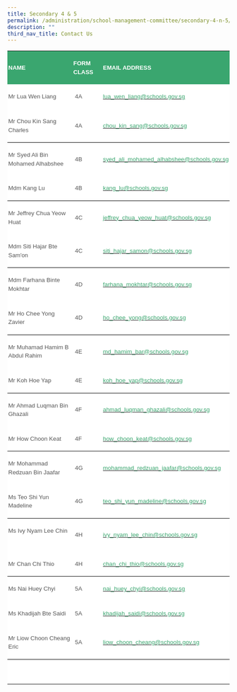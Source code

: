 ```yaml
---
title: Secondary 4 & 5
permalink: /administration/school-management-committee/secondary-4-n-5/
description: ""
third_nav_title: Contact Us
---
```


<table class="MsoNormalTable" border="0" cellspacing="0" cellpadding="0" width="624" style="background:white;border-collapse:collapse;mso-table-layout-alt:fixed;
 mso-yfti-tbllook:1184;mso-padding-alt:0in 0in 0in 0in"><tbody><tr style="mso-yfti-irow:0;mso-yfti-firstrow:yes"><td width="252" style="width:189.0pt;background:#3AA66F;padding:1.5pt 1.5pt 1.5pt 1.5pt"><p class="MsoNormal" style="line-height:14.7pt"><b><span style="font-size:10.0pt;
  font-family:&quot;Arial&quot;,sans-serif;color:white;text-transform:uppercase">NAME</span></b></p></td><td width="90" style="width:67.5pt;background:#3AA66F;padding:1.5pt 1.5pt 1.5pt 1.5pt"><p class="MsoNormal" style="line-height:14.7pt"><b><span style="font-size:10.0pt;
  font-family:&quot;Arial&quot;,sans-serif;color:white;text-transform:uppercase">FORM CLASS</span></b></p></td><td width="282" style="width:211.5pt;background:#3AA66F;padding:1.5pt 1.5pt 1.5pt 1.5pt"><p class="MsoNormal" style="line-height:14.7pt"><b><span style="font-size:10.0pt;
  font-family:&quot;Arial&quot;,sans-serif;color:white;text-transform:uppercase">EMAIL ADDRESS</span></b></p></td></tr><tr style="mso-yfti-irow:1"><td width="252" style="width:189.0pt;padding:1.5pt 1.5pt 1.5pt 1.5pt"><p class="MsoNormal" style="line-height:14.7pt"><span style="font-size:10.0pt;
  font-family:&quot;Arial&quot;,sans-serif;color:#565656">Mr Lua Wen Liang</span></p></td><td width="90" style="width:67.5pt;padding:1.5pt 1.5pt 1.5pt 1.5pt"><p class="MsoNormal" style="line-height:14.7pt"><span style="font-size:10.0pt;
  font-family:&quot;Arial&quot;,sans-serif;color:#565656">&nbsp;4A</span></p></td><td width="282" style="width:211.5pt;padding:1.5pt 1.5pt 1.5pt 1.5pt"><p class="MsoNormal" style="line-height:14.7pt"><span style="font-size:10.0pt;
  font-family:&quot;Arial&quot;,sans-serif;color:black;mso-color-alt:windowtext"><a href="mailto:lua_wen_liang@schools.gov.sg"><span style="color:#3AA66F;
  text-decoration:none;text-underline:none">lua_wen_liang@schools.gov.sg</span></a></span><span style="font-size:10.0pt;font-family:&quot;Arial&quot;,sans-serif;color:#565656"></span></p></td></tr><tr style="mso-yfti-irow:2"><td width="252" style="width:189.0pt;border:none;border-bottom:solid windowtext 1.0pt;
  mso-border-bottom-alt:solid windowtext .5pt;padding:1.5pt 1.5pt 1.5pt 1.5pt"><p class="MsoNormal" style="line-height:14.7pt"><span style="font-size:10.0pt;
  font-family:&quot;Arial&quot;,sans-serif;color:#565656">Mr Chou Kin Sang Charles</span></p></td><td width="90" style="width:67.5pt;border:none;border-bottom:solid windowtext 1.0pt;
  mso-border-bottom-alt:solid windowtext .5pt;padding:1.5pt 1.5pt 1.5pt 1.5pt"><p class="MsoNormal" style="line-height:14.7pt"><span style="font-size:10.0pt;
  font-family:&quot;Arial&quot;,sans-serif;color:#565656">&nbsp;4A</span></p></td><td width="282" style="width:211.5pt;border:none;border-bottom:solid windowtext 1.0pt;
  mso-border-bottom-alt:solid windowtext .5pt;padding:1.5pt 1.5pt 1.5pt 1.5pt"><p class="MsoNormal" style="line-height:14.7pt"><span style="font-size:10.0pt;
  font-family:&quot;Arial&quot;,sans-serif;color:black;mso-color-alt:windowtext"><a href="mailto:chou_kin_sang@schools.gov.sg"><span style="color:#3AA66F;
  text-decoration:none;text-underline:none">chou_kin_sang@schools.gov.sg</span></a></span><span style="font-size:10.0pt;font-family:&quot;Arial&quot;,sans-serif;color:#565656"></span></p></td></tr><tr style="mso-yfti-irow:3"><td width="252" style="width:189.0pt;border:none;mso-border-top-alt:solid windowtext .5pt;
  padding:1.5pt 1.5pt 1.5pt 1.5pt"><p class="MsoNormal" style="line-height:14.7pt"><span style="font-size:10.0pt;
  font-family:&quot;Arial&quot;,sans-serif;color:#565656">Mr Syed Ali Bin Mohamed Alhabshee</span></p></td><td width="90" style="width:67.5pt;border:none;mso-border-top-alt:solid windowtext .5pt;
  padding:1.5pt 1.5pt 1.5pt 1.5pt"><p class="MsoNormal" style="line-height:14.7pt"><span style="font-size:10.0pt;
  font-family:&quot;Arial&quot;,sans-serif;color:#565656">&nbsp;4B</span></p></td><td width="282" style="width:211.5pt;border:none;mso-border-top-alt:solid windowtext .5pt;
  padding:1.5pt 1.5pt 1.5pt 1.5pt"><p class="MsoNormal" style="line-height:14.7pt"><span style="font-size:10.0pt;
  font-family:&quot;Arial&quot;,sans-serif;color:black;mso-color-alt:windowtext"><a href="mailto:syed_ali_mohamed_alhabshee@schools.gov.sg"><span style="color:#3AA66F;text-decoration:none;text-underline:none">syed_ali_mohamed_alhabshee@schools.gov.sg</span></a></span><span style="font-size:10.0pt;font-family:&quot;Arial&quot;,sans-serif;color:#565656"></span></p></td></tr><tr style="mso-yfti-irow:4"><td width="252" style="width:189.0pt;border:none;border-bottom:solid windowtext 1.0pt;
  mso-border-bottom-alt:solid windowtext .5pt;padding:1.5pt 1.5pt 1.5pt 1.5pt"><p class="MsoNormal" style="line-height:14.7pt"><span style="font-size:10.0pt;
  font-family:&quot;Arial&quot;,sans-serif;color:#565656">Mdm Kang Lu</span></p></td><td width="90" style="width:67.5pt;border:none;border-bottom:solid windowtext 1.0pt;
  mso-border-bottom-alt:solid windowtext .5pt;padding:1.5pt 1.5pt 1.5pt 1.5pt"><p class="MsoNormal" style="line-height:14.7pt"><span style="font-size:10.0pt;
  font-family:&quot;Arial&quot;,sans-serif;color:#565656">&nbsp;4B</span></p></td><td width="282" style="width:211.5pt;border:none;border-bottom:solid windowtext 1.0pt;
  mso-border-bottom-alt:solid windowtext .5pt;padding:1.5pt 1.5pt 1.5pt 1.5pt"><p class="MsoNormal" style="line-height:14.7pt"><span style="font-size:10.0pt;
  font-family:&quot;Arial&quot;,sans-serif;color:black;mso-color-alt:windowtext"><a href="mailto:kang_lu@schools.gov.sg"><span style="color:#3AA66F;text-decoration:
  none;text-underline:none">kang_lu@schools.gov.sg</span></a></span><span style="font-size:10.0pt;font-family:&quot;Arial&quot;,sans-serif;color:#565656"></span></p></td></tr><tr style="mso-yfti-irow:5"><td width="252" style="width:189.0pt;border:none;mso-border-top-alt:solid windowtext .5pt;
  padding:1.5pt 1.5pt 1.5pt 1.5pt"><p class="MsoNormal" style="line-height:14.7pt"><span style="font-size:10.0pt;
  font-family:&quot;Arial&quot;,sans-serif;color:#565656">Mr Jeffrey Chua Yeow Huat&nbsp;&nbsp;&nbsp; &nbsp;</span></p></td><td width="90" style="width:67.5pt;border:none;mso-border-top-alt:solid windowtext .5pt;
  padding:1.5pt 1.5pt 1.5pt 1.5pt"><p class="MsoNormal" style="line-height:14.7pt"><span style="font-size:10.0pt;
  font-family:&quot;Arial&quot;,sans-serif;color:#565656">&nbsp;4C</span></p></td><td width="282" style="width:211.5pt;border:none;mso-border-top-alt:solid windowtext .5pt;
  padding:1.5pt 1.5pt 1.5pt 1.5pt"><p class="MsoNormal" style="line-height:14.7pt"><span style="font-size:10.0pt;
  font-family:&quot;Arial&quot;,sans-serif;color:black;mso-color-alt:windowtext"><a href="mailto:jeffrey_chua_yeow_huat@schools.gov.sg"><span style="color:#3AA66F;
  text-decoration:none;text-underline:none">jeffrey_chua_yeow_huat@schools.gov.sg</span></a></span><span style="font-size:10.0pt;font-family:&quot;Arial&quot;,sans-serif;color:#565656"></span></p></td></tr><tr style="mso-yfti-irow:6"><td width="252" style="width:189.0pt;border:none;border-bottom:solid windowtext 1.0pt;
  mso-border-bottom-alt:solid windowtext .5pt;padding:1.5pt 1.5pt 1.5pt 1.5pt"><p class="MsoNormal" style="line-height:14.7pt"><span style="font-size:10.0pt;
  font-family:&quot;Arial&quot;,sans-serif;color:#565656">Mdm Siti Hajar Bte Sam'on</span></p></td><td width="90" style="width:67.5pt;border:none;border-bottom:solid windowtext 1.0pt;
  mso-border-bottom-alt:solid windowtext .5pt;padding:1.5pt 1.5pt 1.5pt 1.5pt"><p class="MsoNormal" style="line-height:14.7pt"><span style="font-size:10.0pt;
  font-family:&quot;Arial&quot;,sans-serif;color:#565656">&nbsp;4C</span></p></td><td width="282" style="width:211.5pt;border:none;border-bottom:solid windowtext 1.0pt;
  mso-border-bottom-alt:solid windowtext .5pt;padding:1.5pt 1.5pt 1.5pt 1.5pt"><p class="MsoNormal" style="line-height:14.7pt"><span style="font-size:10.0pt;
  font-family:&quot;Arial&quot;,sans-serif;color:black;mso-color-alt:windowtext"><a href="mailto:siti_hajar_samon@schools.gov.sg"><span style="color:#3AA66F;
  text-decoration:none;text-underline:none">siti_hajar_samon@schools.gov.sg</span></a></span><span style="font-size:10.0pt;font-family:&quot;Arial&quot;,sans-serif;color:#565656"></span></p></td></tr><tr style="mso-yfti-irow:7"><td width="252" style="width:189.0pt;border:none;mso-border-top-alt:solid windowtext .5pt;
  padding:1.5pt 1.5pt 1.5pt 1.5pt"><p class="MsoNormal" style="line-height:14.7pt"><span style="font-size:10.0pt;
  font-family:&quot;Arial&quot;,sans-serif;color:#565656">Mdm Farhana Binte Mokhtar</span></p></td><td width="90" style="width:67.5pt;border:none;mso-border-top-alt:solid windowtext .5pt;
  padding:1.5pt 1.5pt 1.5pt 1.5pt"><p class="MsoNormal" style="line-height:14.7pt"><span style="font-size:10.0pt;
  font-family:&quot;Arial&quot;,sans-serif;color:#565656">&nbsp;4D</span></p></td><td width="282" style="width:211.5pt;border:none;mso-border-top-alt:solid windowtext .5pt;
  padding:1.5pt 1.5pt 1.5pt 1.5pt"><p class="MsoNormal" style="line-height:14.7pt"><span style="font-size:10.0pt;
  font-family:&quot;Arial&quot;,sans-serif;color:black;mso-color-alt:windowtext"><a href="mailto:farhana_mokhtar@schools.gov.sg"><span style="color:#3AA66F;
  text-decoration:none;text-underline:none">farhana_mokhtar@schools.gov.sg</span></a></span><span style="font-size:10.0pt;font-family:&quot;Arial&quot;,sans-serif;color:#565656"></span></p></td></tr><tr style="mso-yfti-irow:8"><td width="252" style="width:189.0pt;border:none;border-bottom:solid windowtext 1.0pt;
  mso-border-bottom-alt:solid windowtext .5pt;padding:1.5pt 1.5pt 1.5pt 1.5pt"><p class="MsoNormal" style="line-height:14.7pt"><span style="font-size:10.0pt;
  font-family:&quot;Arial&quot;,sans-serif;color:#565656">Mr Ho Chee Yong Zavier&nbsp;</span></p></td><td width="90" style="width:67.5pt;border:none;border-bottom:solid windowtext 1.0pt;
  mso-border-bottom-alt:solid windowtext .5pt;padding:1.5pt 1.5pt 1.5pt 1.5pt"><p class="MsoNormal" style="line-height:14.7pt"><span style="font-size:10.0pt;
  font-family:&quot;Arial&quot;,sans-serif;color:#565656">&nbsp;4D</span></p></td><td width="282" style="width:211.5pt;border:none;border-bottom:solid windowtext 1.0pt;
  mso-border-bottom-alt:solid windowtext .5pt;padding:1.5pt 1.5pt 1.5pt 1.5pt"><p class="MsoNormal" style="line-height:14.7pt"><span style="font-size:10.0pt;
  font-family:&quot;Arial&quot;,sans-serif;color:black;mso-color-alt:windowtext"><a href="mailto:ho_chee_yong@schools.gov.sg"><span style="color:#3AA66F;
  text-decoration:none;text-underline:none">ho_chee_yong@schools.gov.sg</span></a></span><span style="font-size:10.0pt;font-family:&quot;Arial&quot;,sans-serif;color:#565656"></span></p></td></tr><tr style="mso-yfti-irow:9"><td width="252" style="width:189.0pt;border:none;mso-border-top-alt:solid windowtext .5pt;
  padding:1.5pt 1.5pt 1.5pt 1.5pt"><p class="MsoNormal" style="line-height:14.7pt"><span style="font-size:10.0pt;
  font-family:&quot;Arial&quot;,sans-serif;color:#565656">Mr Muhamad Hamim B Abdul Rahim&nbsp;&nbsp;</span></p></td><td width="90" style="width:67.5pt;border:none;mso-border-top-alt:solid windowtext .5pt;
  padding:1.5pt 1.5pt 1.5pt 1.5pt"><p class="MsoNormal" style="line-height:14.7pt"><span style="font-size:10.0pt;
  font-family:&quot;Arial&quot;,sans-serif;color:#565656">&nbsp;4E</span></p></td><td width="282" style="width:211.5pt;border:none;mso-border-top-alt:solid windowtext .5pt;
  padding:1.5pt 1.5pt 1.5pt 1.5pt"><p class="MsoNormal" style="line-height:14.7pt"><span style="font-size:10.0pt;
  font-family:&quot;Arial&quot;,sans-serif;color:black;mso-color-alt:windowtext"><a href="mailto:md_hamim_bar@schools.gov.sg"><span style="color:#3AA66F;
  text-decoration:none;text-underline:none">md_hamim_bar@schools.gov.sg</span></a></span><span style="font-size:10.0pt;font-family:&quot;Arial&quot;,sans-serif;color:#565656"></span></p></td></tr><tr style="mso-yfti-irow:10"><td width="252" style="width:189.0pt;border:none;border-bottom:solid windowtext 1.0pt;
  mso-border-bottom-alt:solid windowtext .5pt;padding:1.5pt 1.5pt 1.5pt 1.5pt"><p class="MsoNormal" style="line-height:14.7pt"><span style="font-size:10.0pt;
  font-family:&quot;Arial&quot;,sans-serif;color:#565656">Mr Koh Hoe Yap</span></p></td><td width="90" style="width:67.5pt;border:none;border-bottom:solid windowtext 1.0pt;
  mso-border-bottom-alt:solid windowtext .5pt;padding:1.5pt 1.5pt 1.5pt 1.5pt"><p class="MsoNormal" style="line-height:14.7pt"><span style="font-size:10.0pt;
  font-family:&quot;Arial&quot;,sans-serif;color:#565656">&nbsp;4E</span></p></td><td width="282" style="width:211.5pt;border:none;border-bottom:solid windowtext 1.0pt;
  mso-border-bottom-alt:solid windowtext .5pt;padding:1.5pt 1.5pt 1.5pt 1.5pt"><p class="MsoNormal" style="line-height:14.7pt"><span style="font-size:10.0pt;
  font-family:&quot;Arial&quot;,sans-serif;color:black;mso-color-alt:windowtext"><a href="mailto:koh_hoe_yap@schools.gov.sg"><span style="color:#3AA66F;
  text-decoration:none;text-underline:none">koh_hoe_yap@schools.gov.sg</span></a></span><span style="font-size:10.0pt;font-family:&quot;Arial&quot;,sans-serif;color:#565656"></span></p></td></tr><tr style="mso-yfti-irow:11"><td width="252" style="width:189.0pt;border:none;mso-border-top-alt:solid windowtext .5pt;
  padding:1.5pt 1.5pt 1.5pt 1.5pt"><p class="MsoNormal" style="line-height:14.7pt"><span style="font-size:10.0pt;
  font-family:&quot;Arial&quot;,sans-serif;color:#565656">Mr Ahmad Luqman Bin Ghazali</span></p></td><td width="90" style="width:67.5pt;border:none;mso-border-top-alt:solid windowtext .5pt;
  padding:1.5pt 1.5pt 1.5pt 1.5pt"><p class="MsoNormal" style="line-height:14.7pt"><span style="font-size:10.0pt;
  font-family:&quot;Arial&quot;,sans-serif;color:#565656">&nbsp;4F</span></p></td><td width="282" style="width:211.5pt;border:none;mso-border-top-alt:solid windowtext .5pt;
  padding:1.5pt 1.5pt 1.5pt 1.5pt"><p class="MsoNormal" style="line-height:14.7pt"><span style="font-size:10.0pt;
  font-family:&quot;Arial&quot;,sans-serif;color:black;mso-color-alt:windowtext"><a href="mailto:ahmad_luqman_ghazali@schools.gov.sg"><span style="color:#3AA66F;
  text-decoration:none;text-underline:none">ahmad_luqman_ghazali@schools.gov.sg</span></a></span><span style="font-size:10.0pt;font-family:&quot;Arial&quot;,sans-serif;color:#565656"></span></p></td></tr><tr style="mso-yfti-irow:12"><td width="252" style="width:189.0pt;border:none;border-bottom:solid windowtext 1.0pt;
  mso-border-bottom-alt:solid windowtext .5pt;padding:1.5pt 1.5pt 1.5pt 1.5pt"><p class="MsoNormal" style="line-height:14.7pt"><span style="font-size:10.0pt;
  font-family:&quot;Arial&quot;,sans-serif;color:#565656">Mr How Choon Keat</span></p></td><td width="90" style="width:67.5pt;border:none;border-bottom:solid windowtext 1.0pt;
  mso-border-bottom-alt:solid windowtext .5pt;padding:1.5pt 1.5pt 1.5pt 1.5pt"><p class="MsoNormal" style="line-height:14.7pt"><span style="font-size:10.0pt;
  font-family:&quot;Arial&quot;,sans-serif;color:#565656">&nbsp;4F</span></p></td><td width="282" style="width:211.5pt;border:none;border-bottom:solid windowtext 1.0pt;
  mso-border-bottom-alt:solid windowtext .5pt;padding:1.5pt 1.5pt 1.5pt 1.5pt"><p class="MsoNormal" style="line-height:14.7pt"><span style="font-size:10.0pt;
  font-family:&quot;Arial&quot;,sans-serif;color:black;mso-color-alt:windowtext"><a href="mailto:how_choon_keat@schools.gov.sg"><span style="color:#3AA66F;
  text-decoration:none;text-underline:none">how_choon_keat@schools.gov.sg</span></a></span><span style="font-size:10.0pt;font-family:&quot;Arial&quot;,sans-serif;color:#565656"></span></p></td></tr><tr style="mso-yfti-irow:13"><td width="252" style="width:189.0pt;border:none;mso-border-top-alt:solid windowtext .5pt;
  padding:1.5pt 1.5pt 1.5pt 1.5pt"><p class="MsoNormal" style="line-height:14.7pt"><span style="font-size:10.0pt;
  font-family:&quot;Arial&quot;,sans-serif;color:#565656">Mr Mohammad Redzuan Bin Jaafar</span></p></td><td width="90" style="width:67.5pt;border:none;mso-border-top-alt:solid windowtext .5pt;
  padding:1.5pt 1.5pt 1.5pt 1.5pt"><p class="MsoNormal" style="line-height:14.7pt"><span style="font-size:10.0pt;
  font-family:&quot;Arial&quot;,sans-serif;color:#565656">&nbsp;4G</span></p></td><td width="282" style="width:211.5pt;border:none;mso-border-top-alt:solid windowtext .5pt;
  padding:1.5pt 1.5pt 1.5pt 1.5pt"><p class="MsoNormal" style="line-height:14.7pt"><span style="font-size:10.0pt;
  font-family:&quot;Arial&quot;,sans-serif;color:black;mso-color-alt:windowtext"><a href="mailto:mohammad_redzuan_jaafar@schools.gov.sg"><span style="color:#3AA66F;
  text-decoration:none;text-underline:none">mohammad_redzuan_jaafar@schools.gov.sg</span></a></span><span style="font-size:10.0pt;font-family:&quot;Arial&quot;,sans-serif;color:#565656"></span></p></td></tr><tr style="mso-yfti-irow:14"><td width="252" style="width:189.0pt;border:none;border-bottom:solid windowtext 1.0pt;
  mso-border-bottom-alt:solid windowtext .5pt;padding:1.5pt 1.5pt 1.5pt 1.5pt"><p class="MsoNormal" style="line-height:14.7pt"><span style="font-size:10.0pt;
  font-family:&quot;Arial&quot;,sans-serif;color:#565656">Ms Teo Shi Yun Madeline&nbsp;&nbsp; &nbsp;</span></p></td><td width="90" style="width:67.5pt;border:none;border-bottom:solid windowtext 1.0pt;
  mso-border-bottom-alt:solid windowtext .5pt;padding:1.5pt 1.5pt 1.5pt 1.5pt"><p class="MsoNormal" style="line-height:14.7pt"><span style="font-size:10.0pt;
  font-family:&quot;Arial&quot;,sans-serif;color:#565656">&nbsp;4G</span></p></td><td width="282" style="width:211.5pt;border:none;border-bottom:solid windowtext 1.0pt;
  mso-border-bottom-alt:solid windowtext .5pt;padding:1.5pt 1.5pt 1.5pt 1.5pt"><p class="MsoNormal" style="line-height:14.7pt"><span style="font-size:10.0pt;
  font-family:&quot;Arial&quot;,sans-serif;color:black;mso-color-alt:windowtext"><a href="mailto:teo_shi_yun_madeline@schools.gov.sg"><span style="color:#3AA66F;
  text-decoration:none;text-underline:none">teo_shi_yun_madeline@schools.gov.sg</span></a></span><span style="font-size:10.0pt;font-family:&quot;Arial&quot;,sans-serif;color:#565656"></span></p></td></tr><tr style="mso-yfti-irow:15"><td width="252" style="width:189.0pt;border:none;mso-border-top-alt:solid windowtext .5pt;
  padding:1.5pt 1.5pt 1.5pt 1.5pt"><p class="MsoNormal" style="line-height:14.7pt"><span style="font-size:10.0pt;
  font-family:&quot;Arial&quot;,sans-serif;color:#565656">Ms Ivy Nyam Lee Chin&nbsp;&nbsp; &nbsp;</span></p></td><td width="90" style="width:67.5pt;border:none;mso-border-top-alt:solid windowtext .5pt;
  padding:1.5pt 1.5pt 1.5pt 1.5pt"><p class="MsoNormal" style="line-height:14.7pt"><span style="font-size:10.0pt;
  font-family:&quot;Arial&quot;,sans-serif;color:#565656">&nbsp;4H</span></p></td><td width="282" style="width:211.5pt;border:none;mso-border-top-alt:solid windowtext .5pt;
  padding:1.5pt 1.5pt 1.5pt 1.5pt"><p class="MsoNormal" style="line-height:14.7pt"><span style="font-size:10.0pt;
  font-family:&quot;Arial&quot;,sans-serif;color:black;mso-color-alt:windowtext"><a href="mailto:ivy_nyam_lee_chin@schools.gov.sg"><span style="color:#3AA66F;
  text-decoration:none;text-underline:none">ivy_nyam_lee_chin@schools.gov.sg</span></a></span><span style="font-size:10.0pt;font-family:&quot;Arial&quot;,sans-serif;color:#565656"></span></p></td></tr><tr style="mso-yfti-irow:16"><td width="252" style="width:189.0pt;border:none;border-bottom:solid windowtext 1.0pt;
  mso-border-bottom-alt:solid windowtext .5pt;padding:1.5pt 1.5pt 1.5pt 1.5pt"><p class="MsoNormal" style="line-height:14.7pt"><span style="font-size:10.0pt;
  font-family:&quot;Arial&quot;,sans-serif;color:#565656">Mr Chan Chi Thio</span></p></td><td width="90" style="width:67.5pt;border:none;border-bottom:solid windowtext 1.0pt;
  mso-border-bottom-alt:solid windowtext .5pt;padding:1.5pt 1.5pt 1.5pt 1.5pt"><p class="MsoNormal" style="line-height:14.7pt"><span style="font-size:10.0pt;
  font-family:&quot;Arial&quot;,sans-serif;color:#565656">&nbsp;4H</span></p></td><td width="282" style="width:211.5pt;border:none;border-bottom:solid windowtext 1.0pt;
  mso-border-bottom-alt:solid windowtext .5pt;padding:1.5pt 1.5pt 1.5pt 1.5pt"><p class="MsoNormal" style="line-height:14.7pt"><span style="font-size:10.0pt;
  font-family:&quot;Arial&quot;,sans-serif;color:black;mso-color-alt:windowtext"><a href="mailto:chan_chi_thio@schools.gov.sg"><span style="color:#3AA66F;
  text-decoration:none;text-underline:none">chan_chi_thio@schools.gov.sg</span></a></span><span style="font-size:10.0pt;font-family:&quot;Arial&quot;,sans-serif;color:#565656"></span></p></td></tr><tr style="mso-yfti-irow:17"><td width="252" style="width:189.0pt;border:none;mso-border-top-alt:solid windowtext .5pt;
  padding:1.5pt 1.5pt 1.5pt 1.5pt"><p class="MsoNormal" style="line-height:14.7pt"><span style="font-size:10.0pt;
  font-family:&quot;Arial&quot;,sans-serif;color:#565656">Ms Nai Huey Chyi&nbsp;</span></p></td><td width="90" style="width:67.5pt;border:none;mso-border-top-alt:solid windowtext .5pt;
  padding:1.5pt 1.5pt 1.5pt 1.5pt"><p class="MsoNormal" style="line-height:14.7pt"><span style="font-size:10.0pt;
  font-family:&quot;Arial&quot;,sans-serif;color:#565656">&nbsp;5A</span></p></td><td width="282" style="width:211.5pt;border:none;mso-border-top-alt:solid windowtext .5pt;
  padding:1.5pt 1.5pt 1.5pt 1.5pt"><p class="MsoNormal" style="line-height:14.7pt"><span style="font-size:10.0pt;
  font-family:&quot;Arial&quot;,sans-serif;color:black;mso-color-alt:windowtext"><a href="mailto:nai_huey_chyi@schools.gov.sg"><span style="color:#3AA66F;
  text-decoration:none;text-underline:none">nai_huey_chyi@schools.gov.sg</span></a></span><span style="font-size:10.0pt;font-family:&quot;Arial&quot;,sans-serif;color:#565656"></span></p></td></tr><tr style="mso-yfti-irow:18"><td width="252" style="width:189.0pt;padding:1.5pt 1.5pt 1.5pt 1.5pt"><p class="MsoNormal" style="line-height:14.7pt"><span style="font-size:10.0pt;
  font-family:&quot;Arial&quot;,sans-serif;color:#565656">Ms Khadijah Bte Saidi</span></p></td><td width="90" style="width:67.5pt;padding:1.5pt 1.5pt 1.5pt 1.5pt"><p class="MsoNormal" style="line-height:14.7pt"><span style="font-size:10.0pt;
  font-family:&quot;Arial&quot;,sans-serif;color:#565656">&nbsp;5A</span></p></td><td width="282" style="width:211.5pt;padding:1.5pt 1.5pt 1.5pt 1.5pt"><p class="MsoNormal" style="line-height:14.7pt"><span style="font-size:10.0pt;
  font-family:&quot;Arial&quot;,sans-serif;color:black;mso-color-alt:windowtext"><a href="mailto:khadijah_saidi@schools.gov.sg"><span style="color:#3AA66F;
  text-decoration:none;text-underline:none">khadijah_saidi@schools.gov.sg</span></a></span><span style="font-size:10.0pt;font-family:&quot;Arial&quot;,sans-serif;color:#565656"></span></p></td></tr><tr style="mso-yfti-irow:19"><td width="252" style="width:189.0pt;border:none;border-bottom:solid windowtext 1.0pt;
  mso-border-bottom-alt:solid windowtext .5pt;padding:1.5pt 1.5pt 1.5pt 1.5pt"><p class="MsoNormal" style="line-height:14.7pt"><span style="font-size:10.0pt;
  font-family:&quot;Arial&quot;,sans-serif;color:#565656">Mr Liow Choon Cheang Eric</span></p></td><td width="90" style="width:67.5pt;border:none;border-bottom:solid windowtext 1.0pt;
  mso-border-bottom-alt:solid windowtext .5pt;padding:1.5pt 1.5pt 1.5pt 1.5pt"><p class="MsoNormal" style="line-height:14.7pt"><span style="font-size:10.0pt;
  font-family:&quot;Arial&quot;,sans-serif;color:#565656">&nbsp;5A</span></p></td><td width="282" style="width:211.5pt;border:none;border-bottom:solid windowtext 1.0pt;
  mso-border-bottom-alt:solid windowtext .5pt;padding:1.5pt 1.5pt 1.5pt 1.5pt"><p class="MsoNormal" style="line-height:14.7pt"><span style="font-size:10.0pt;
  font-family:&quot;Arial&quot;,sans-serif;color:black;mso-color-alt:windowtext"><a href="mailto:liow_choon_cheang@schools.gov.sg"><span style="color:#3AA66F;
  text-decoration:none;text-underline:none">liow_choon_cheang@schools.gov.sg</span></a></span><span style="font-size:10.0pt;font-family:&quot;Arial&quot;,sans-serif;color:#565656"></span></p></td></tr><tr style="mso-yfti-irow:20;mso-yfti-lastrow:yes"><td width="252" style="width:189.0pt;border:none;mso-border-top-alt:solid windowtext .5pt;
  padding:1.5pt 1.5pt 1.5pt 1.5pt"><p class="MsoNormal" style="line-height:14.7pt"><span style="font-size:10.0pt;
  font-family:&quot;Arial&quot;,sans-serif;color:#565656">&nbsp;</span></p></td><td width="90" style="width:67.5pt;border:none;mso-border-top-alt:solid windowtext .5pt;
  padding:1.5pt 1.5pt 1.5pt 1.5pt"><p class="MsoNormal" style="line-height:14.7pt"><span style="font-size:10.0pt;
  font-family:&quot;Arial&quot;,sans-serif;color:#565656">&nbsp;</span></p></td><td width="282" style="width:211.5pt;border:none;mso-border-top-alt:solid windowtext .5pt;
  padding:1.5pt 1.5pt 1.5pt 1.5pt"><p class="MsoNormal" style="line-height:14.7pt"><span style="font-size:10.0pt;
  font-family:&quot;Arial&quot;,sans-serif;color:#565656">&nbsp;</span></p></td></tr></tbody></table>